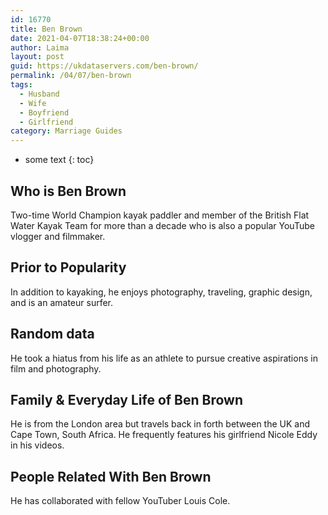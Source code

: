 ```yaml
---
id: 16770
title: Ben Brown
date: 2021-04-07T18:38:24+00:00
author: Laima
layout: post
guid: https://ukdataservers.com/ben-brown/
permalink: /04/07/ben-brown
tags:
  - Husband
  - Wife
  - Boyfriend
  - Girlfriend
category: Marriage Guides
---
```


* some text
{: toc}


## Who is Ben Brown
                  
                  
                  
Two-time World Champion kayak paddler and member of the British Flat Water Kayak Team for more than a decade who is also a popular YouTube vlogger and filmmaker.
                  
              
            
              
            
                
                
                
## Prior to Popularity
                  
                  
                  
In addition to kayaking, he enjoys photography, traveling, graphic design, and is an amateur surfer.
                  
              
            
              
            
                
                
                
## Random data
                  
                  
                  
He took a hiatus from his life as an athlete to pursue creative aspirations in film and photography.
                  
              
            
              
            
                
                
                
## Family & Everyday Life of Ben Brown
                  
                  
                  
He is from the London area but travels back in forth between the UK and Cape Town, South Africa. He frequently features his girlfriend Nicole Eddy in his videos.
                  
              
            
              
            
                
                
                
## People Related With Ben Brown
                  
                  
                  
He has collaborated with fellow YouTuber Louis Cole.
                  
              
            
              
            
                
              
            
              
              
            
            
              
            
          
          
          